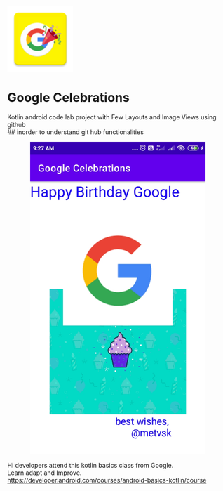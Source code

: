 <div><img src="/app/src/main/res/mipmap-xxhdpi/ic_launcher.png" width="150px"</img></div>

# Google Celebrations

Kotlin android code lab project with Few Layouts and Image Views using github</br>## inorder to understand git hub functionalities


<div align="center">
    <img src="/screenshots/shot1.jpg" width="400px"</img>
</div>


Hi developers attend this kotlin basics class from Google.</br>
Learn adapt and Improve.</br>
https://developer.android.com/courses/android-basics-kotlin/course
